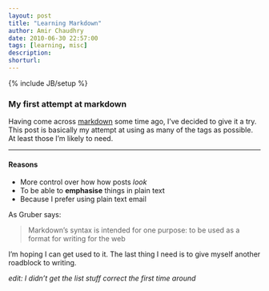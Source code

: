 ```yaml
---
layout: post
title: "Learning Markdown"
author: Amir Chaudhry
date: 2010-06-30 22:57:00
tags: [learning, misc]
description:
shorturl:
---
```

{% include JB/setup %}

### My first attempt at markdown

Having come across [markdown](http://daringfireball.net/projects/markdown) some time ago, I’ve decided to give it a try. This post is basically my attempt at using as many of the tags as possible. At least those I’m likely to
need.

* * * * *

#### Reasons

-   More control over how how posts *look*
-   To be able to **emphasise** things in plain text
-   Because I prefer using plain text email

As Gruber says:

> Markdown’s syntax is intended for one purpose: to be used as a format
> for writing for the web

I’m hoping I can get used to it. The last thing I need is to give myself
another roadblock to writing.

*edit: I didn’t get the list stuff correct the first time around*
